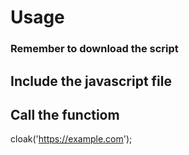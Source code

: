 # Usage
### Remember to download the script
## Include the javascript file
<script src="/path/to/the/script/cloakUrl.js"></script>
## Call the functiom
cloak('https://example.com');
